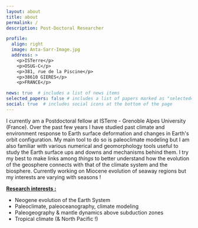 ```yaml
---
layout: about
title: about
permalink: /
description: Post-Doctoral Researcher

profile:
  align: right
  image: Anta-Sarr-Image.jpg
  address: >
    <p>ISTerre</p>
    <p>OSUG-C</p>
    <p>381, rue de la Piscine</p>
    <p>38610 GIERES</p>
    <p>FRANCE</p>

news: true  # includes a list of news items
selected_papers: false # includes a list of papers marked as "selected={true}"
social: true  # includes social icons at the bottom of the page
---
```


I currently am a Postdoctoral fellow at ISTerre - Grenoble Alpes University (France). Over the past few years I have studied past climate and environment response to Earth surface deformation and changes in Earth's orbit configuration. My main tool to do so is paleoclimate modeling but I am also familiar with various numerical and geomorphology tools useful to study the Earth surface ups and downs and mechanisms behind them. I try my best to make links among _things_ to better understand how the evolution of the geosphere connects with that of the climate system and the biosphere. Currently working on Miocene evolution of seaway regions but my interests are varying with seasons !     

__<u>Research interests :</u>__

- Neogene evolution of the Earth System 
- Paleoclimate, paleoceanography, climate modeling 
- Paleogeography & mantle dynamics above subduction zones
- Tropical climate (& North Pacific !)







